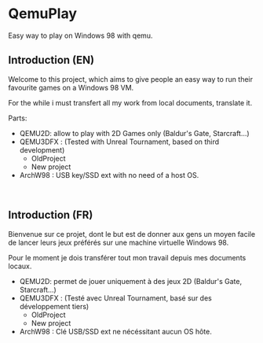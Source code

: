# QemuPlay
Easy way to play on Windows 98 with qemu.

## Introduction (EN)
Welcome to this project, which aims to give people an easy way to run their favourite games on a Windows 98 VM.

For the while i must transfert all my work from local documents, translate it.

Parts:
- QEMU2D: allow to play with 2D Games only (Baldur's Gate, Starcraft...)
- QEMU3DFX : (Tested with Unreal Tournament,  based on third development)
  - OldProject
  - New project
- ArchW98 : USB key/SSD ext with no need of a host OS. 
  
<br>

## Introduction (FR)
Bienvenue sur ce projet, dont le but est de donner aux gens un moyen facile de lancer leurs jeux préférés sur une machine virtuelle Windows 98.

Pour le moment je dois transférer tout mon travail depuis mes documents locaux.

- QEMU2D: permet de jouer uniquement à des jeux 2D (Baldur's Gate, Starcraft...)
- QEMU3DFX : (Testé avec Unreal Tournament,  basé sur des développement tiers)
  - OldProject 
  - New project
- ArchW98 : Clé USB/SSD ext ne nécéssitant aucun OS hôte.
